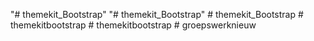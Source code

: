 "# themekit_Bootstrap" 
"# themekit_Bootstrap" 
#   t h e m e k i t _ B o o t s t r a p  
 #   t h e m e k i t b o o t s t r a p  
 #   t h e m e k i t b o o t s t r a p  
 #   g r o e p s w e r k n i e u w  
 
